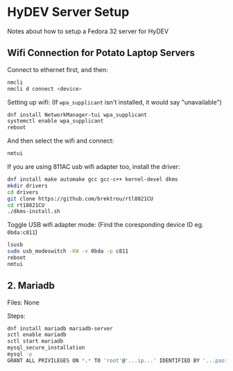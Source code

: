# HyDEV Server Setup
Notes about how to setup a Fedora 32 server for HyDEV

## Wifi Connection for Potato Laptop Servers

Connect to ethernet first, and then:

```bash
nmcli
nmcli d connect <device>
```

Setting up wifi:
(If `wpa_supplicant` isn't installed, it would say "unavailable")

```bash
dnf install NetworkManager-tui wpa_supplicant
systemctl enable wpa_supplicant
reboot
```

And then select the wifi and connect:

```bash
nmtui
```

If you are using 811AC usb wifi adapter too, install the driver:

```bash
dnf install make automake gcc gcc-c++ kernel-devel dkms
mkdir drivers
cd drivers
git clone https://github.com/brektrou/rtl8821CU
cd rt18821CU
./dkms-install.sh
```

Toggle USB wifi adapter mode: (Find the coresponding device ID eg. `0bda:c811`)

```bash
lsusb
sudo usb_modeswitch -KW -v 0bda -p c811
reboot
nmtui
```

## 2. Mariadb

Files: None

Steps:

```bash
dnf install mariadb mariadb-server
sctl enable mariadb
sctl start mariadb
mysql_secure_installation
mysql -p
GRANT ALL PRIVILEGES ON *.* TO 'root'@'...ip...' IDENTIFIED BY '...password...' WITH GRANT OPTION;
```


